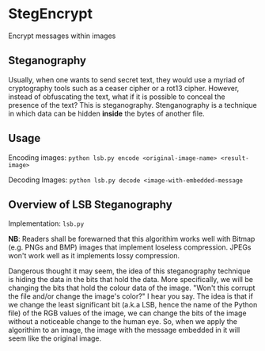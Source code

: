 # StegEncrypt

Encrypt messages within images

## Steganography
Usually, when one wants to send secret text, they would use a myriad of cryptography tools such as a ceaser cipher or a rot13 cipher. However, instead of obfuscating the text, what if it is possible to conceal the presence of the text? This is steganography. Stenganography is a technique in which data can be hidden **inside** the bytes of another file. 

## Usage
Encoding images:
`python lsb.py encode <original-image-name> <result-image>`

Decoding Images:
`python lsb.py decode <image-with-embedded-message`

## Overview of LSB Steganography
Implementation: `lsb.py`

**NB**: Readers shall be forewarned that this algorithim works well with Bitmap (e.g. PNGs and BMP) images that implement loseless compression. JPEGs won't work well as it implements lossy compression. 

Dangerous thought it may seem, the idea of this steganography technique is hiding the data in the bits that hold the data. More specifically, we will be changing the bits that hold the colour data of the image.
"Won't this corrupt the file and/or change the image's color?" I hear you say. The idea is that if we change the least significant bit (a.k.a LSB, hence the name of the Python file) of the RGB values of the image, we can change the bits of the image without a noticeable change to the human eye. So, when we apply the algorithim to an image, the image with the message embedded in it will seem like the original image.